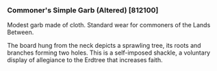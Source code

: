 ### Commoner's Simple Garb (Altered) [812100]

Modest garb made of cloth. Standard wear for commoners of the Lands Between.

The board hung from the neck depicts a sprawling tree, its roots and branches forming two holes. This is a self-imposed shackle, a voluntary display of allegiance to the Erdtree that increases faith.